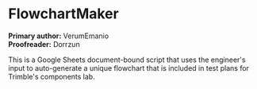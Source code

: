 # FlowchartMaker
<strong>Primary author:</strong> VerumEmanio <br>
<strong>Proofreader:</strong> Dorrzun

This is a Google Sheets document-bound script that uses the engineer's input to auto-generate a unique flowchart that is included in test plans for Trimble's components lab.
